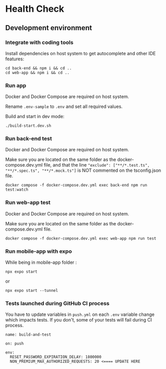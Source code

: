 # Health Check

## Development environment

### Integrate with coding tools

Install dependencies on host system to get autocomplete and other IDE features:

```
cd back-end && npm i && cd ..
cd web-app && npm i && cd ..
```

### Run app

Docker and Docker Compose are required on host system.

Rename `.env-sample` to `.env` and set all required values.

Build and start in dev mode:

```
./build-start.dev.sh
```

### Run back-end test

Docker and Docker Compose are required on host system.

Make sure you are located on the same folder as the docker-compose.dev.yml file, and that the line `"exclude": ["**/*.test.ts", "**/*.spec.ts", "**/*.mock.ts"]` is NOT commented on the tsconfig.json file.

```
docker compose -f docker-compose.dev.yml exec back-end npm run test:watch
```

### Run web-app test

Docker and Docker Compose are required on host system.

Make sure you are located on the same folder as the docker-compose.dev.yml file.

```
docker compose -f docker-compose.dev.yml exec web-app npm run test
```

### Run mobile-app with expo

While being in mobile-app folder :

```
npx expo start
```

or

```
npx expo start --tunnel
```

### Tests launched during GitHub CI process

You have to update variables in `push.yml` on each `.env` variable change which impacts tests. If you don't, some of your tests will fail during CI process.

```
name: build-and-test

on: push

env:
  RESET_PASSWORD_EXPIRATION_DELAY: 1800000
  NON_PREMIUM_MAX_AUTHORIZED_REQUESTS: 20 <==== UPDATE HERE
```
